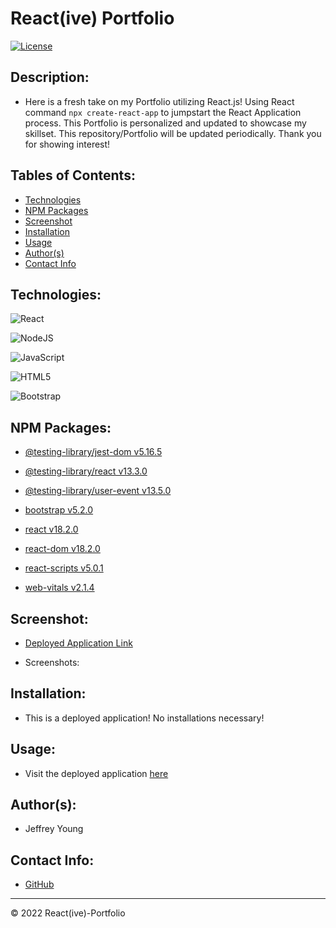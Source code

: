 # React(ive) Portfolio
[![License](https://img.shields.io/badge/License-BSD_3--Clause-blue.svg)](https://opensource.org/licenses/BSD-3-Clause)

## Description:
* Here is a fresh take on my Portfolio utilizing React.js! Using React command `npx create-react-app` to jumpstart the React Application process. This Portfolio is personalized and updated to showcase my skillset. This repository/Portfolio will be updated periodically. Thank you for showing interest!

## Tables of Contents:
* [Technologies](#technologies)
* [NPM Packages](#npm-packages)
* [Screenshot](#screenshot)
* [Installation](#installation)
* [Usage](#usage)
* [Author(s)](#authors)
* [Contact Info](#contact-info)

## Technologies:

![React](https://img.shields.io/badge/React-20232A?style=for-the-badge&logo=react&logoColor=61DAFB)

![NodeJS](https://img.shields.io/badge/node.js-6DA55F?style=for-the-badge&logo=node.js&logoColor=white)

![JavaScript](https://img.shields.io/badge/javascript-%23323330.svg?style=for-the-badge&logo=javascript&logoColor=%23F7DF1E)

![HTML5](https://img.shields.io/badge/html5-%23E34F26.svg?style=for-the-badge&logo=html5&logoColor=white)

![Bootstrap](https://img.shields.io/badge/Bootstrap-563D7C?style=for-the-badge&logo=bootstrap&logoColor=white)


## NPM Packages:

* [@testing-library/jest-dom v5.16.5]()

* [@testing-library/react v13.3.0]()

* [@testing-library/user-event v13.5.0]()

* [bootstrap v5.2.0]()

* [react v18.2.0]()

* [react-dom v18.2.0]()

* [react-scripts v5.0.1]()

* [web-vitals v2.1.4]()

## Screenshot:
* [Deployed Application Link]()

* Screenshots:

## Installation:
* This is a deployed application! No installations necessary!

## Usage:
* Visit the deployed application [here]()

## Author(s):
* Jeffrey Young

## Contact Info:
* [GitHub](https://github.com/jeffymiyoung)

---
© 2022 React(ive)-Portfolio